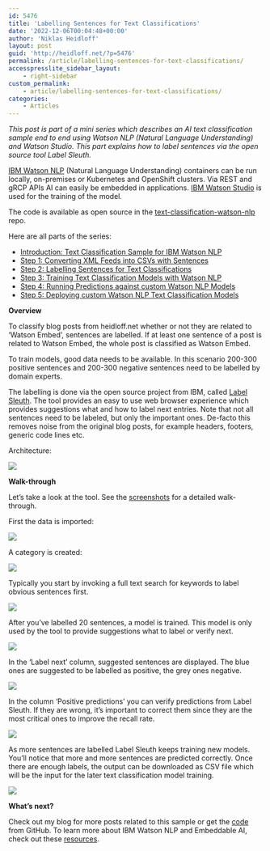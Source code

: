 ```yaml
---
id: 5476
title: 'Labelling Sentences for Text Classifications'
date: '2022-12-06T00:04:48+00:00'
author: 'Niklas Heidloff'
layout: post
guid: 'http://heidloff.net/?p=5476'
permalink: /article/labelling-sentences-for-text-classifications/
accesspresslite_sidebar_layout:
    - right-sidebar
custom_permalink:
    - article/labelling-sentences-for-text-classifications/
categories:
    - Articles
---
```


*This post is part of a mini series which describes an AI text classification sample end to end using Watson NLP (Natural Language Understanding) and Watson Studio. This part explains how to label sentences via the open source tool Label Sleuth.*

[IBM Watson NLP](https://www.ibm.com/products/ibm-watson-natural-language-processing) (Natural Language Understanding) containers can be run locally, on-premises or Kubernetes and OpenShift clusters. Via REST and gRCP APIs AI can easily be embedded in applications. [IBM Watson Studio](https://www.ibm.com/cloud/watson-studio) is used for the training of the model.

The code is available as open source in the [text-classification-watson-nlp](https://github.com/nheidloff/text-classification-watson-nlp) repo.

Here are all parts of the series:

- [Introduction: Text Classification Sample for IBM Watson NLP](http://heidloff.net/article/text-classification-sample-for-ibm-watson-nlp/)
- [Step 1: Converting XML Feeds into CSVs with Sentences](http://heidloff.net/article/converting-xml-feeds-into-csvs-with-sentences/)
- [Step 2: Labelling Sentences for Text Classifications](http://heidloff.net/article/labelling-sentences-for-text-classifications/)
- [Step 3: Training Text Classification Models with Watson NLP](http://heidloff.net/article/training-text-classification-models-with-watson-nlp/)
- [Step 4: Running Predictions against custom Watson NLP Models](http://heidloff.net/article/running-predictions-against-custom-watson-nlp-models/)
- [Step 5: Deploying custom Watson NLP Text Classification Models](http://heidloff.net/article/deploying-custom-watson-nlp-text-classification-models)

**Overview**

To classify blog posts from heidloff.net whether or not they are related to ‘Watson Embed’, sentences are labelled. If at least one sentence of a post is related to Watson Embed, the whole post is classified as Watson Embed.

To train models, good data needs to be available. In this scenario 200-300 positive sentences and 200-300 negative sentences need to be labelled by domain experts.

The labelling is done via the open source project from IBM, called [Label Sleuth](https://www.label-sleuth.org/). The tool provides an easy to use web browser experience which provides suggestions what and how to label next entries. Note that not all sentences need to be labeled, but only the important ones. De-facto this removes noise from the original blog posts, for example headers, footers, generic code lines etc.

Architecture:

![](../../wp-content/uploads/2022/11/step2.jpeg)

**Walk-through**

Let’s take a look at the tool. See the [screenshots](https://github.com/nheidloff/text-classification-watson-nlp/blob/main/documentation/step2) for a detailed walk-through.

First the data is imported:

![](../../wp-content/uploads/2022/11/labelling02.png)

A category is created:

![](../../wp-content/uploads/2022/11/labelling05.png)

Typically you start by invoking a full text search for keywords to label obvious sentences first.

![](../../wp-content/uploads/2022/11/labelling07.png)

After you’ve labelled 20 sentences, a model is trained. This model is only used by the tool to provide suggestions what to label or verify next.

![](../../wp-content/uploads/2022/11/labelling08.png)

In the ‘Label next’ column, suggested sentences are displayed. The blue ones are suggested to be labelled as positive, the grey ones negative.

![](../../wp-content/uploads/2022/11/labelling10.png)

In the column ‘Positive predictions’ you can verify predictions from Label Sleuth. If they are wrong, it’s important to correct them since they are the most critical ones to improve the recall rate.

![](../../wp-content/uploads/2022/11/labelling12.png)

As more sentences are labelled Label Sleuth keeps training new models. You’ll notice that more and more sentences are predicted correctly. Once there are enough labels, the output can be downloaded as CSV file which will be the input for the later text classification model training.

![](../../wp-content/uploads/2022/11/labelling14.png)

**What’s next?**

Check out my blog for more posts related to this sample or get the [code](https://github.com/nheidloff/text-classification-watson-nlp) from GitHub. To learn more about IBM Watson NLP and Embeddable AI, check out these [resources](http://heidloff.net/article/the-ultimate-guide-to-ibm-watson-libraries/).